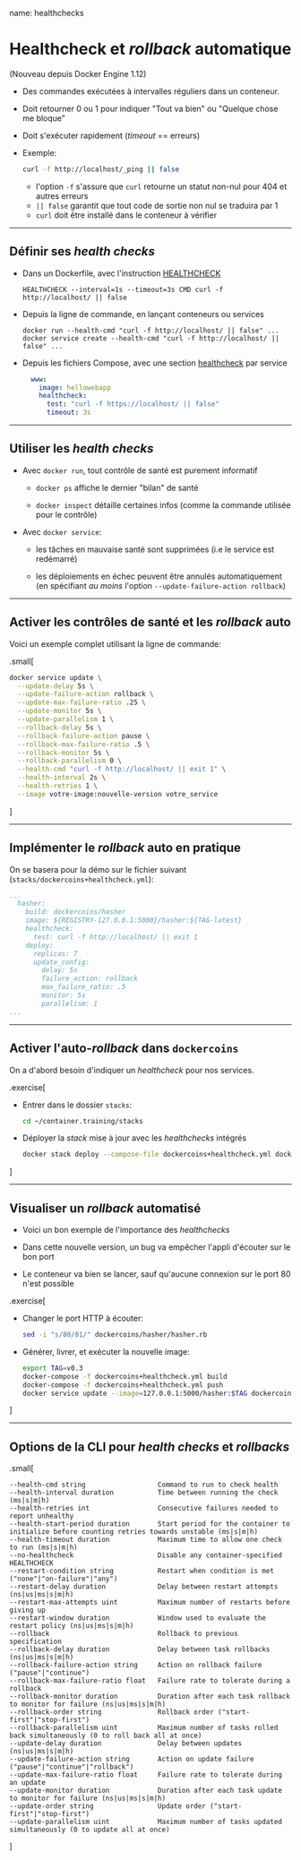 name: healthchecks

# Healthcheck et _rollback_ automatique

(Nouveau depuis Docker Engine 1.12)

- Des commandes exécutées à intervalles réguliers dans un conteneur.

- Doit retourner 0 ou 1 pour indiquer "Tout va bien" ou "Quelque chose me bloque"

- Doit s'exécuter rapidement (_timeout_ == erreurs)

- Exemple:
  ```bash
  curl -f http://localhost/_ping || false
  ```
  - l'option `-f` s'assure que `curl` retourne un statut non-nul pour 404 et autres erreurs
  - `|| false` garantit que tout code de sortie non nul se traduira par 1
  - `curl` doit être installé dans le conteneur à vérifier

---

## Définir ses _health checks_

- Dans un Dockerfile, avec l'instruction [HEALTHCHECK](https://docs.docker.com/engine/reference/builder/#healthcheck)
  ```
  HEALTHCHECK --interval=1s --timeout=3s CMD curl -f http://localhost/ || false
  ```

- Depuis la ligne de commande, en lançant conteneurs ou services
  ```
  docker run --health-cmd "curl -f http://localhost/ || false" ...
  docker service create --health-cmd "curl -f http://localhost/ || false" ...
  ```

- Depuis les fichiers Compose, avec une section [healthcheck](https://docs.docker.com/compose/compose-file/#healthcheck) par service
  ```yaml
    www:
      image: hellowebapp
      healthcheck:
        test: "curl -f https://localhost/ || false"
        timeout: 3s
  ```

---

## Utiliser les _health checks_

- Avec `docker run`, tout contrôle de santé est purement informatif

  - `docker ps` affiche le dernier "bilan" de santé

  - `docker inspect` détaille certaines infos (comme la commande utilisée pour le contrôle)

- Avec `docker service`:

  - les tâches en mauvaise santé sont supprimées (i.e le service est redémarré)

  - les déploiements en échec peuvent être annulés automatiquement
    <br/>(en spécifiant *au moins* l'option `--update-failure-action rollback`)

---

## Activer les contrôles de santé et les _rollback_ auto

Voici un exemple complet utilisant la ligne de commande:

.small[
```bash
docker service update \
  --update-delay 5s \
  --update-failure-action rollback \
  --update-max-failure-ratio .25 \
  --update-monitor 5s \
  --update-parallelism 1 \
  --rollback-delay 5s \
  --rollback-failure-action pause \
  --rollback-max-failure-ratio .5 \
  --rollback-monitor 5s \
  --rollback-parallelism 0 \
  --health-cmd "curl -f http://localhost/ || exit 1" \
  --health-interval 2s \
  --health-retries 1 \
  --image votre-image:nouvelle-version votre_service
```
]

---

## Implémenter le _rollback_ auto en pratique

On se basera pour la démo sur le fichier suivant (`stacks/dockercoins+healthcheck.yml`):

```yaml
...
  hasher:
    build: dockercoins/hasher
    image: ${REGISTRY-127.0.0.1:5000}/hasher:${TAG-latest}
    healthcheck:
      test: curl -f http://localhost/ || exit 1
    deploy:
      replicas: 7
      update_config:
        delay: 5s
        failure_action: rollback
        max_failure_ratio: .5
        monitor: 5s
        parallelism: 1
...
```

---

## Activer l'auto-_rollback_ dans `dockercoins`

On a d'abord besoin d'indiquer un _healthcheck_ pour nos services.

.exercise[

- Entrer dans le dossier `stacks`:
  ```bash
  cd ~/container.training/stacks
  ```

- Déployer la _stack_ mise à jour avec les _healthchecks_ intégrés
  ```bash
  docker stack deploy --compose-file dockercoins+healthcheck.yml dockercoins
  ```

]

---

## Visualiser un _rollback_ automatisé

- Voici un bon exemple de l'importance des _healthchecks_

- Dans cette nouvelle version, un bug va empêcher l'appli d'écouter sur le bon port

- Le conteneur va bien se lancer, sauf qu'aucune connexion sur le port 80 n'est possible

.exercise[

- Changer le port HTTP à écouter:
  ```bash
  sed -i "s/80/81/" dockercoins/hasher/hasher.rb
  ```

- Générer, livrer, et exécuter la nouvelle image:
  ```bash
  export TAG=v0.3
  docker-compose -f dockercoins+healthcheck.yml build
  docker-compose -f dockercoins+healthcheck.yml push
  docker service update --image=127.0.0.1:5000/hasher:$TAG dockercoins_hasher
  ```

]

---

## Options de la CLI pour _health checks_ et _rollbacks_

.small[
```
--health-cmd string                  Command to run to check health
--health-interval duration           Time between running the check (ms|s|m|h)
--health-retries int                 Consecutive failures needed to report unhealthy
--health-start-period duration       Start period for the container to initialize before counting retries towards unstable (ms|s|m|h)
--health-timeout duration            Maximum time to allow one check to run (ms|s|m|h)
--no-healthcheck                     Disable any container-specified HEALTHCHECK
--restart-condition string           Restart when condition is met ("none"|"on-failure"|"any")
--restart-delay duration             Delay between restart attempts (ns|us|ms|s|m|h)
--restart-max-attempts uint          Maximum number of restarts before giving up
--restart-window duration            Window used to evaluate the restart policy (ns|us|ms|s|m|h)
--rollback                           Rollback to previous specification
--rollback-delay duration            Delay between task rollbacks (ns|us|ms|s|m|h)
--rollback-failure-action string     Action on rollback failure ("pause"|"continue")
--rollback-max-failure-ratio float   Failure rate to tolerate during a rollback
--rollback-monitor duration          Duration after each task rollback to monitor for failure (ns|us|ms|s|m|h)
--rollback-order string              Rollback order ("start-first"|"stop-first")
--rollback-parallelism uint          Maximum number of tasks rolled back simultaneously (0 to roll back all at once)
--update-delay duration              Delay between updates (ns|us|ms|s|m|h)
--update-failure-action string       Action on update failure ("pause"|"continue"|"rollback")
--update-max-failure-ratio float     Failure rate to tolerate during an update
--update-monitor duration            Duration after each task update to monitor for failure (ns|us|ms|s|m|h)
--update-order string                Update order ("start-first"|"stop-first")
--update-parallelism uint            Maximum number of tasks updated simultaneously (0 to update all at once)
```
]
